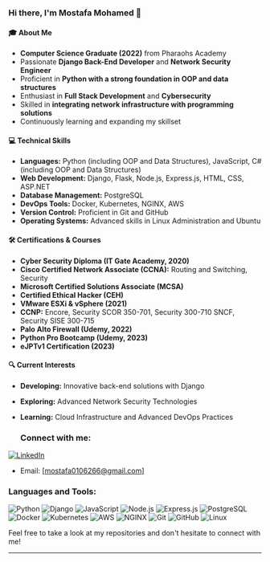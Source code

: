 ### Hi there, I'm Mostafa Mohamed 👋

#### 🎓 About Me
- **Computer Science Graduate (2022)** from Pharaohs Academy
- Passionate **Django Back-End Developer** and **Network Security Engineer**
- Proficient in **Python with a strong foundation in OOP and data structures**
- Enthusiast in **Full Stack Development** and **Cybersecurity**
- Skilled in **integrating network infrastructure with programming solutions**
- Continuously learning and expanding my skillset

#### 💻 Technical Skills
- **Languages:** Python (including OOP and Data Structures), JavaScript, C# (including OOP and Data Structures)
- **Web Development:** Django, Flask, Node.js, Express.js, HTML, CSS, ASP.NET
- **Database Management:** PostgreSQL
- **DevOps Tools:** Docker, Kubernetes, NGINX, AWS
- **Version Control:** Proficient in Git and GitHub
- **Operating Systems:** Advanced skills in Linux Administration and Ubuntu

#### 🛠️ Certifications & Courses
- **Cyber Security Diploma (IT Gate Academy, 2020)**
- **Cisco Certified Network Associate (CCNA):** Routing and Switching, Security
- **Microsoft Certified Solutions Associate (MCSA)**
- **Certified Ethical Hacker (CEH)**
- **VMware ESXi & vSphere (2021)**
- **CCNP:** Encore, Security SCOR 350-701, Security 300-710 SNCF, Security SISE 300-715
- **Palo Alto Firewall (Udemy, 2022)**
- **Python Pro Bootcamp (Udemy, 2023)**
- **eJPTv1 Certification (2023)**

#### 🔍 Current Interests
- **Developing:** Innovative back-end solutions with Django
- **Exploring:** Advanced Network Security Technologies
- **Learning:** Cloud Infrastructure and Advanced DevOps Practices

  ### Connect with me:
[![LinkedIn][linkedin-shield]][linkedin-url]
- Email: [mostafa0106266@gmail.com]

  
### Languages and Tools:
![Python](https://img.shields.io/badge/-Python-black?style=flat-square&logo=Python)
![Django](https://img.shields.io/badge/-Django-black?style=flat-square&logo=Django)
![JavaScript](https://img.shields.io/badge/-JavaScript-black?style=flat-square&logo=javascript)
![Node.js](https://img.shields.io/badge/-Node.js-black?style=flat-square&logo=Node.js)
![Express.js](https://img.shields.io/badge/-Express.js-black?style=flat-square&logo=Express)
![PostgreSQL](https://img.shields.io/badge/-PostgreSQL-black?style=flat-square&logo=Postgresql)
![Docker](https://img.shields.io/badge/-Docker-black?style=flat-square&logo=Docker)
![Kubernetes](https://img.shields.io/badge/-Kubernetes-black?style=flat-square&logo=Kubernetes)
![AWS](https://img.shields.io/badge/-AWS-black?style=flat-square&logo=Amazon)
![NGINX](https://img.shields.io/badge/-NGINX-black?style=flat-square&logo=NGINX)
![Git](https://img.shields.io/badge/-Git-black?style=flat-square&logo=git)
![GitHub](https://img.shields.io/badge/-GitHub-black?style=flat-square&logo=github)
![Linux](https://img.shields.io/badge/-Linux-black?style=flat-square&logo=Linux)

<!-- Links to your social media accounts -->

[linkedin-shield]: https://img.shields.io/badge/-LinkedIn-blue?style=flat-square&logo=Linkedin&logoColor=white
[linkedin-url]: https://www.linkedin.com/in/mostafa-mohamed-57443a1a3/

Feel free to take a look at my repositories and don't hesitate to connect with me!

---
